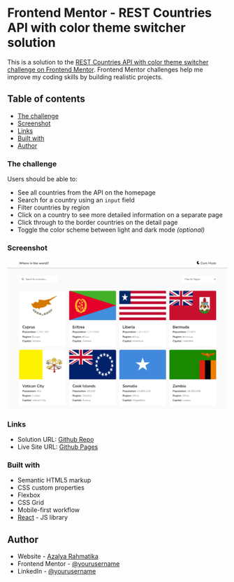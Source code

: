 # Frontend Mentor - REST Countries API with color theme switcher solution

This is a solution to the [REST Countries API with color theme switcher challenge on Frontend Mentor](https://www.frontendmentor.io/challenges/rest-countries-api-with-color-theme-switcher-5cacc469fec04111f7b848ca). Frontend Mentor challenges help me improve my coding skills by building realistic projects. 

## Table of contents

- [The challenge](#the-challenge)
- [Screenshot](#screenshot)
- [Links](#links)
- [Built with](#built-with)
- [Author](#author)

### The challenge

Users should be able to:

- See all countries from the API on the homepage
- Search for a country using an `input` field
- Filter countries by region
- Click on a country to see more detailed information on a separate page
- Click through to the border countries on the detail page
- Toggle the color scheme between light and dark mode *(optional)*

### Screenshot

![](./public/Capture.PNG)

### Links

- Solution URL: [Github Repo](https://github.com/azalyarahmatika/country-rest-api)
- Live Site URL: [Github Pages](https://azalyarahmatika.github.io/country-rest-api/)

### Built with

- Semantic HTML5 markup
- CSS custom properties
- Flexbox
- CSS Grid
- Mobile-first workflow
- [React](https://reactjs.org/) - JS library

## Author

- Website - [Azalya Rahmatika](https://www.azalyarahmatika.com)
- Frontend Mentor - [@yourusername](https://www.frontendmentor.io/profile/azalyarahmatika)
- LinkedIn - [@yourusername](https://www.linkedin.com/in/azalyarahmatika/)